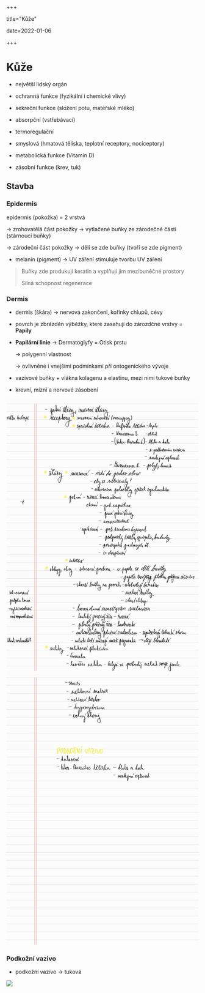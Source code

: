 +++

title="Kůže"

date=2022-01-06

+++

# Kůže

- největší lidský orgán

- ochranná funkce (fyzikální i chemické vlivy)

- sekreční funkce (složení potu, mateřské mléko)

- absorpční (vstřebávací)

- termoregulační

- smyslová (hmatová tělíska, teplotní receptory, nociceptory)

- metabolická funkce (Vitamín D)

- zásobní funkce (krev, tuk)

## Stavba

### Epidermis

epidermis (pokožka) = 2 vrstvá

$\to$ zrohovatělá část pokožky $\to$ vytlačené buňky ze zárodečné části (stárnoucí buňky)

$\to$ zárodeční část pokožky $\to$ dělí se zde buňky (tvoří se zde pigment)

- melanin (pigment) $\to$ UV záření stimuluje tvorbu UV záření

> Buňky zde produkují keratin a vyplňují jim mezibuněčné prostory <br>
> 
> Silná schopnost regenerace

### Dermis

- dermis (škára) $\to$ nervová zakončení, kořínky chlupů, cévy

- povrch je zbrázděn výběžky, které zasahují do zározdčné vrstvy = **Papily**

- **Papilární linie** $\to$ Dermatoglyfy = Otisk prstu
  
  $\to$ polygenní vlastnost
  
  $\to$ ovlivněné i vnejšími podmínkami při ontogenického vývoje

- vazivové buňky + vlákna kolagenu a elastinu, mezi nimi tukové buňky

- krevní, mízní a nervové zásobení

![](https://github.com/cervthecoder/github_images/blob/master/kuze2.jpeg?raw=true)
![](https://github.com/cervthecoder/github_images/blob/master/kuze3.jpeg?raw=true)

### Podkožní vazivo

- podkožní vazivo $\to$ tuková

![](https://www.hojeni-ran.cz/dbpic/kuze-330)

